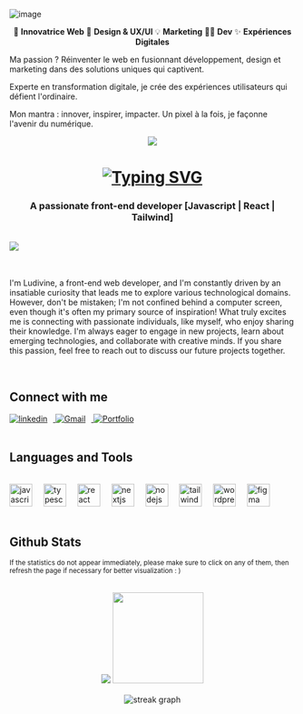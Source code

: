 ![image](https://github.com/StefPel/StefPel/assets/145449764/32a869ba-36b3-4122-888f-e2a951b1e214)


<p align="center">
  🚀 <b>Innovatrice Web</b> 🎨 <b>Design & UX/UI</b> 💡 <b>Marketing</b> 👨‍💻 <b>Dev</b> ✨ <b>Expériences Digitales</b>
</p>

Ma passion ? Réinventer le web en fusionnant développement, design et marketing dans des solutions uniques qui captivent.

Experte en transformation digitale, je crée des expériences utilisateurs qui défient l'ordinaire.

Mon mantra : innover, inspirer, impacter. Un pixel à la fois, je façonne l'avenir du numérique.
<br/>
<div align="center"><img src="https://i.postimg.cc/YSq1v65S/banner-github.png" /></div>

<h1 align="center"><a href="https://git.io/typing-svg"><img src="https://readme-typing-svg.demolab.com?font=Raleway&size=22&duration=4000&pause=500&color=E2A2F7&center=true&random=false&width=435&lines=Hi+There+%F0%9F%91%8B;I'm+Ludivine%2C+from+France" alt="Typing SVG" /></a></h1>
<h3 align="center">A passionate front-end developer [Javascript | React | Tailwind]</h3>
<br/>
<div  align="left"><img src="https://visitor-badge.laobi.icu/badge?page_id=LudivineClement.LudivineClement-badge" /></div>

<br/>
<br/>

<p align="left">I'm Ludivine, a front-end web developer, and I'm constantly driven by an insatiable curiosity that leads me to explore various technological domains. However, don't be mistaken; I'm not confined behind a computer screen, even though it's often my primary source of inspiration! What truly excites me is connecting with passionate individuals, like myself, who enjoy sharing their knowledge. I'm always eager to engage in new projects, learn about emerging technologies, and collaborate with creative minds. If you share this passion, feel free to reach out to discuss our future projects together.</p>

<br/>

## Connect with me  
<div>
  <a href="https://linkedin.com/in/ludivine-clément-45612326a" target="_blank">
    <img src="https://img.shields.io/badge/linkedin-%231E77B5.svg?&style=for-the-badge&logo=linkedin&logoColor=white" alt="linkedin" style="margin-right: 10px;" />
  </a>
  <a href="mailto:ludivine.clement0985@gmail.com" target="_blank">
    <img src="https://img.shields.io/badge/Gmail-%23D14836?style=for-the-badge&logo=gmail&logoColor=white" alt="Gmail" style="margin-right: 10px;" />
  </a>
  <a href="https://www.ludivine-clement.dev" target="_blank">
    <img src="https://img.shields.io/badge/Portfolio-%2343853D?style=for-the-badge&logo=google-chrome&logoColor=white" alt="Portfolio" />
  </a>
</div>

<br/>



## Languages and Tools
<br/>
<div align="left">
  <img src="https://cdn.jsdelivr.net/gh/devicons/devicon/icons/javascript/javascript-original.svg" height="40" alt="javascript logo"  />
  <img width="12" />
  <img src="https://cdn.jsdelivr.net/gh/devicons/devicon/icons/typescript/typescript-original.svg" height="40" alt="typescript logo"  />
  <img width="12" />
  <img src="https://cdn.jsdelivr.net/gh/devicons/devicon/icons/react/react-original.svg" height="40" alt="react logo"  />
  <img width="12" />
  <img src="https://cdn.jsdelivr.net/gh/devicons/devicon/icons/nextjs/nextjs-original.svg" height="40" alt="nextjs logo"  />
  <img width="12" />
  <img src="https://cdn.jsdelivr.net/gh/devicons/devicon/icons/nodejs/nodejs-original.svg" height="40" alt="nodejs logo"  />
  <img width="12" />
  <img src="https://cdn.jsdelivr.net/gh/devicons/devicon/icons/tailwindcss/tailwindcss-plain.svg" height="40" alt="tailwindcss logo"  />
  <img width="12" />
  <img src="https://cdn.jsdelivr.net/gh/devicons/devicon/icons/wordpress/wordpress-plain.svg" height="40" alt="wordpress logo"  />
  <img width="12" />
  <img src="https://cdn.jsdelivr.net/gh/devicons/devicon/icons/figma/figma-original.svg" height="40" alt="figma logo"  />
</div>
<br/>

## Github Stats
<sub>If the statistics do not appear immediately, please make sure to click on any of them, then refresh the page if necessary for better visualization  : )</sub>

<br/>

<div align="center">
  <img src="https://github-readme-stats.vercel.app/api?username=LudivineClement&show_icons=true&count_private=true&hide_border=true&theme=tokyonight" />
  <img src="https://github-readme-stats.vercel.app/api/top-langs/?username=LudivineClement&hide_border=true&layout=compact&theme=tokyonight" height="160" />  
</div>

<br/> 
<div align="center">
  <img src="https://streak-stats.demolab.com?user=LudivineClement&locale=en&mode=daily&theme=tokyonight&hide_border=true&border_radius=5&order=3" alt="streak graph"  />
</div>


<!---
StefPel/StefPel is a ✨ special ✨ repository because its `README.md` (this file) appears on your GitHub profile.
You can click the Preview link to take a look at your changes.
--->
